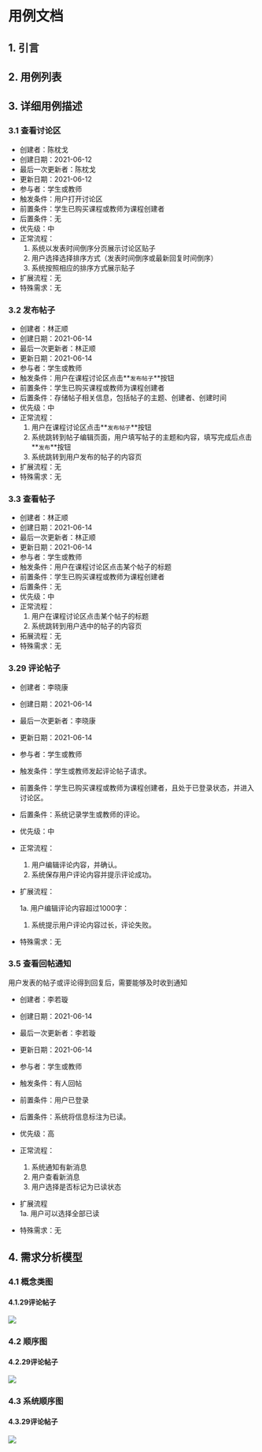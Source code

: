 # 用例文档

## 1. 引言

## 2. 用例列表

## 3. 详细用例描述

### 3.1 查看讨论区

- 创建者：陈枕戈
- 创建日期：2021-06-12
- 最后一次更新者：陈枕戈
- 更新日期：2021-06-12
- 参与者：学生或教师
- 触发条件：用户打开讨论区
- 前置条件：学生已购买课程或教师为课程创建者
- 后置条件：无
- 优先级：中
- 正常流程：
  1. 系统以发表时间倒序分页展示讨论区贴子
  2. 用户选择选择排序方式（发表时间倒序或最新回复时间倒序）
  3. 系统按照相应的排序方式展示贴子
- 扩展流程：无
- 特殊需求：无

### 3.2 发布帖子

- 创建者：林正顺
- 创建日期：2021-06-14
- 最后一次更新者：林正顺
- 更新日期：2021-06-14
- 参与者：学生或教师
- 触发条件：用户在课程讨论区点击**`发布帖子`**按钮
- 前置条件：学生已购买课程或教师为课程创建者
- 后置条件：存储帖子相关信息，包括帖子的主题、创建者、创建时间
- 优先级：中
- 正常流程：
  1. 用户在课程讨论区点击**`发布帖子`**按钮
  2. 系统跳转到帖子编辑页面，用户填写帖子的主题和内容，填写完成后点击**`发布`**按钮
  3. 系统跳转到用户发布的帖子的内容页
- 扩展流程：无
- 特殊需求：无

### 3.3 查看帖子

- 创建者：林正顺
- 创建日期：2021-06-14
- 最后一次更新者：林正顺
- 更新日期：2021-06-14
- 参与者：学生或教师
- 触发条件：用户在课程讨论区点击某个帖子的标题
- 前置条件：学生已购买课程或教师为课程创建者
- 后置条件：无
- 优先级：中
- 正常流程：
  1. 用户在课程讨论区点击某个帖子的标题
  2. 系统跳转到用户选中的帖子的内容页
- 拓展流程：无
- 特殊需求：无

### 3.29 评论帖子

- 创建者：李晓康

- 创建日期：2021-06-14

- 最后一次更新者：李晓康

- 更新日期：2021-06-14

- 参与者：学生或教师

- 触发条件：学生或教师发起评论帖子请求。

- 前置条件：学生已购买课程或教师为课程创建者，且处于已登录状态，并进入讨论区。

- 后置条件：系统记录学生或教师的评论。

- 优先级：中

- 正常流程：

  1. 用户编辑评论内容，并确认。
  2. 系统保存用户评论内容并提示评论成功。

- 扩展流程：

  1a. 用户编辑评论内容超过1000字：

  1. 系统提示用户评论内容过长，评论失败。

- 特殊需求：无

### 3.5 查看回帖通知

用户发表的帖子或评论得到回复后，需要能够及时收到通知

- 创建者：李若璇

- 创建日期：2021-06-14

- 最后一次更新者：李若璇

- 更新日期：2021-06-14

- 参与者：学生或教师

- 触发条件：有人回帖

- 前置条件：用户已登录

- 后置条件：系统将信息标注为已读。

- 优先级：高

- 正常流程：

  1. 系统通知有新消息
  2. 用户查看新消息
  3. 用户选择是否标记为已读状态

- 扩展流程  
  1a. 用户可以选择全部已读

- 特殊需求：无

## 4. 需求分析模型 

### 4.1 概念类图

#### 4.1.29评论帖子

![](https://ftp.bmp.ovh/imgs/2021/06/0d8807ee47dd7e8f.jpg)

### 4.2 顺序图

#### 4.2.29评论帖子

![](https://ftp.bmp.ovh/imgs/2021/06/98101333f4c7774b.jpg)

### 4.3 系统顺序图

#### 4.3.29评论帖子

![](https://ftp.bmp.ovh/imgs/2021/06/2dbc11675fe58b19.jpg)

